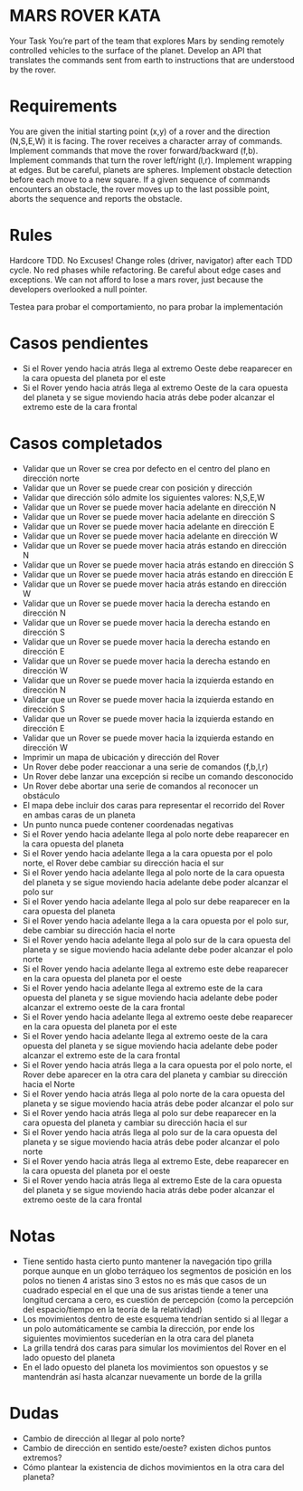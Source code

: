 # MARS ROVER KATA

Your Task
You’re part of the team that explores Mars by sending remotely controlled vehicles to the surface of the planet. Develop an API that translates the commands sent from earth to instructions that are understood by the rover.

# Requirements
You are given the initial starting point (x,y) of a rover and the direction (N,S,E,W) it is facing.
The rover receives a character array of commands.
Implement commands that move the rover forward/backward (f,b).
Implement commands that turn the rover left/right (l,r).
Implement wrapping at edges. But be careful, planets are spheres.
Implement obstacle detection before each move to a new square. If a given sequence of commands encounters an obstacle, the rover moves up to the last possible point, aborts the sequence and reports the obstacle.

# Rules
Hardcore TDD. No Excuses!
Change roles (driver, navigator) after each TDD cycle.
No red phases while refactoring.
Be careful about edge cases and exceptions. We can not afford to lose a mars rover, just because the developers overlooked a null pointer.

Testea para probar el comportamiento, no para probar la implementación


# Casos pendientes
- Si el Rover yendo hacia atrás llega al extremo Oeste debe reaparecer en la cara opuesta del planeta por el este
- Si el Rover yendo hacia atrás llega al extremo Oeste de la cara opuesta del planeta y se sigue moviendo hacia atrás debe poder alcanzar el extremo este de la cara frontal

# Casos completados
- Validar que un Rover se crea por defecto en el centro del plano en dirección norte
- Validar que un Rover se puede crear con posición y dirección
- Validar que dirección sólo admite los siguientes valores: N,S,E,W
- Validar que un Rover se puede mover hacia adelante en dirección N
- Validar que un Rover se puede mover hacia adelante en dirección S
- Validar que un Rover se puede mover hacia adelante en dirección E
- Validar que un Rover se puede mover hacia adelante en dirección W
- Validar que un Rover se puede mover hacia atrás estando en dirección N
- Validar que un Rover se puede mover hacia atrás estando en dirección S
- Validar que un Rover se puede mover hacia atrás estando en dirección E
- Validar que un Rover se puede mover hacia atrás estando en dirección W
- Validar que un Rover se puede mover hacia la derecha estando en dirección N
- Validar que un Rover se puede mover hacia la derecha estando en dirección S
- Validar que un Rover se puede mover hacia la derecha estando en dirección E
- Validar que un Rover se puede mover hacia la derecha estando en dirección W
- Validar que un Rover se puede mover hacia la izquierda estando en dirección N
- Validar que un Rover se puede mover hacia la izquierda estando en dirección S
- Validar que un Rover se puede mover hacia la izquierda estando en dirección E
- Validar que un Rover se puede mover hacia la izquierda estando en dirección W
- Imprimir un mapa de ubicación y dirección del Rover
- Un Rover debe poder reaccionar a una serie de comandos (f,b,l,r)
- Un Rover debe lanzar una excepción si recibe un comando desconocido
- Un Rover debe abortar una serie de comandos al reconocer un obstáculo
- El mapa debe incluir dos caras para representar el recorrido del Rover en ambas caras de un planeta
- Un punto nunca puede contener coordenadas negativas
- Si el Rover yendo hacia adelante llega al polo norte debe reaparecer en la cara opuesta del planeta
- Si el Rover yendo hacia adelante llega a la cara opuesta por el polo norte, el Rover debe cambiar su dirección hacia el sur
- Si el Rover yendo hacia adelante llega al polo norte de la cara opuesta del planeta y se sigue moviendo hacia adelante debe poder alcanzar el polo sur
- Si el Rover yendo hacia adelante llega al polo sur debe reaparecer en la cara opuesta del planeta
- Si el Rover yendo hacia adelante llega a la cara opuesta por el polo sur, debe cambiar su dirección hacia el norte
- Si el Rover yendo hacia adelante llega al polo sur de la cara opuesta del planeta y se sigue moviendo hacia adelante debe poder alcanzar el polo norte
- Si el Rover yendo hacia adelante llega al extremo este debe reaparecer en la cara opuesta del planeta por el oeste
- Si el Rover yendo hacia adelante llega al extremo este de la cara opuesta del planeta y se sigue moviendo hacia adelante debe poder alcanzar el extremo oeste de la cara frontal
- Si el Rover yendo hacia adelante llega al extremo oeste debe reaparecer en la cara opuesta del planeta por el este
- Si el Rover yendo hacia adelante llega al extremo oeste de la cara opuesta del planeta y se sigue moviendo hacia adelante debe poder alcanzar el extremo este de la cara frontal
- Si el Rover yendo hacia atrás llega a la cara opuesta por el polo norte, el Rover debe aparecer en la otra cara del planeta y cambiar su dirección hacia el Norte
- Si el Rover yendo hacia atrás llega al polo norte de la cara opuesta del planeta y se sigue moviendo hacia atrás debe poder alcanzar el polo sur
- Si el Rover yendo hacia atrás llega al polo sur debe reaparecer en la cara opuesta del planeta y cambiar su dirección hacia el sur
- Si el Rover yendo hacia atrás llega al polo sur de la cara opuesta del planeta y se sigue moviendo hacia atrás debe poder alcanzar el polo norte
- Si el Rover yendo hacia atrás llega al extremo Este, debe reaparecer en la cara opuesta del planeta por el oeste
- Si el Rover yendo hacia atrás llega al extremo Este de la cara opuesta del planeta y se sigue moviendo hacia atrás debe poder alcanzar el extremo oeste de la cara frontal

# Notas
- Tiene sentido hasta cierto punto mantener la navegación tipo grilla porque aunque en un globo terráqueo los segmentos de posición en los polos no tienen 4 aristas sino 3 estos no es más que casos de un cuadrado especial en el que una de sus aristas tiende a tener una longitud cercana a cero, es cuestión de percepción (como la percepción del espacio/tiempo en la teoría de la relatividad)
- Los movimientos dentro de este esquema tendrían sentido si al llegar a un polo automáticamente se cambia la dirección, por ende los siguientes movimientos sucederían en la otra cara del planeta
- La grilla tendrá dos caras para simular los movimientos del Rover en el lado opuesto del planeta
- En el lado opuesto del planeta los movimientos son opuestos y se mantendrán así hasta alcanzar nuevamente un borde de la grilla

# Dudas
- Cambio de dirección al llegar al polo norte?
- Cambio de dirección en sentido este/oeste? existen dichos puntos extremos?
- Cómo plantear la existencia de dichos movimientos en la otra cara del planeta?
